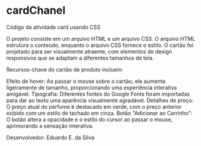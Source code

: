 # cardChanel
Código da atividade card usando CSS

O projeto consiste em um arquivo HTML e um arquivo CSS. O arquivo HTML estrutura o conteúdo, enquanto o arquivo CSS fornece o estilo. O cartão foi projetado para ser visualmente atraente, com elementos de design responsivos que se adaptam a diferentes tamanhos de tela.

Recursos-chave do cartão de produto incluem:

Efeito de hover: Ao passar o mouse sobre o cartão, ele aumenta ligeiramente de tamanho, proporcionando uma experiência interativa amigável.
Tipografia: Diferentes fontes do Google Fonts foram importadas para dar ao texto uma aparência visualmente agradável.
Detalhes de preço: O preço atual do perfume é destacado em verde, com o preço anterior exibido com um estilo de tachado em cinza.
Botão "Adicionar ao Carrinho": O botão altera a opacidade e o estilo do cursor ao passar o mouse, aprimorando a sensação interativa.

Desenvolvedor: Eduardo E. da Silva
